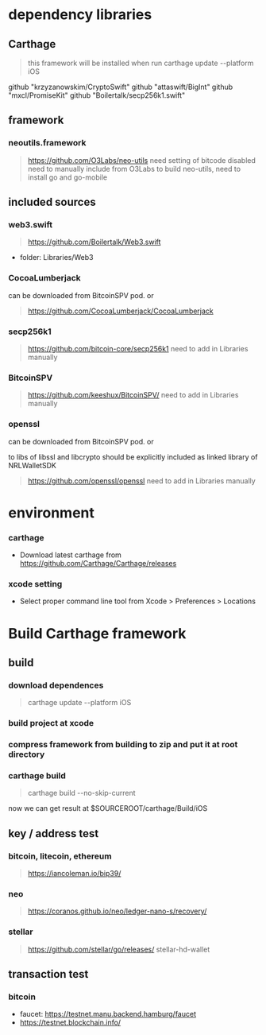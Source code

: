 # dependency libraries

## Carthage

>this framework will be installed when run carthage update --platform iOS

github "krzyzanowskim/CryptoSwift"
github "attaswift/BigInt"
github "mxcl/PromiseKit"
github "Boilertalk/secp256k1.swift"

## framework
### neoutils.framework
>https://github.com/O3Labs/neo-utils
>need setting of bitcode disabled
>need to manually include from O3Labs
>to build neo-utils, need to install go and go-mobile


## included sources

### web3.swift

>https://github.com/Boilertalk/Web3.swift

* folder: Libraries/Web3



### CocoaLumberjack

can be downloaded from BitcoinSPV pod. or 

>https://github.com/CocoaLumberjack/CocoaLumberjack

### secp256k1
>https://github.com/bitcoin-core/secp256k1
>need to add in Libraries manually

### BitcoinSPV
>https://github.com/keeshux/BitcoinSPV/
>need to add in Libraries manually

### openssl

can be downloaded from BitcoinSPV pod. or 

to libs of libssl and libcrypto should be explicitly included as linked library of NRLWalletSDK

>https://github.com/openssl/openssl
>need to add in Libraries manually

# environment
### carthage
* Download latest carthage from https://github.com/Carthage/Carthage/releases
### xcode setting
* Select proper command line tool from Xcode > Preferences > Locations 


# Build Carthage framework

## build

### download dependences
>carthage update --platform iOS

### build project at xcode

### compress framework from building to zip and put it at root directory

### carthage build
>carthage build --no-skip-current

now we can get result at $SOURCEROOT/carthage/Build/iOS


## key / address test
### bitcoin, litecoin, ethereum
>https://iancoleman.io/bip39/

### neo
>https://coranos.github.io/neo/ledger-nano-s/recovery/

### stellar
>https://github.com/stellar/go/releases/  stellar-hd-wallet

## transaction test

### bitcoin
* faucet: https://testnet.manu.backend.hamburg/faucet
* https://testnet.blockchain.info/
